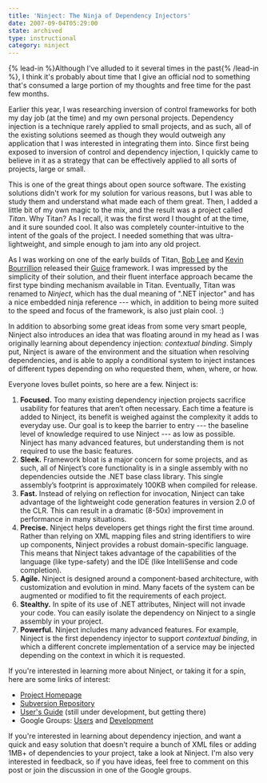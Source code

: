 ```yaml
---
title: 'Ninject: The Ninja of Dependency Injectors'
date: 2007-09-04T05:29:00
state: archived
type: instructional
category: ninject
---
```


{% lead-in %}Although I've alluded to it several times in the past{% /lead-in %}, I think it's probably about time that I give an official nod to something that's consumed a large portion of my thoughts and free time for the past few months.

Earlier this year, I was researching inversion of control frameworks for both my day job (at the time) and my own personal projects. Dependency injection is a technique rarely applied to small projects, and as such, all of the existing solutions seemed as though they would outweigh any application that I was interested in integrating them into. Since first being exposed to inversion of control and dependency injection, I quickly came to believe in it as a strategy that can be effectively applied to all sorts of projects, large or small.

This is one of the great things about open source software. The existing solutions didn't work for my solution for various reasons, but I was able to study them and understand what made each of them great. Then, I added a little bit of my own magic to the mix, and the result was a project called _Titan_. Why Titan? As I recall, it was the first word I thought of at the time, and it sure sounded cool. It also was completely counter-intuitive to the intent of the goals of the project. I needed something that was ultra-lightweight, and simple enough to jam into any old project.

As I was working on one of the early builds of Titan, [Bob Lee](http://crazybob.org/) and [Kevin Bourrillion](http://smallwig.blogspot.com/) released their [Guice](http://code.google.com/p/google-guice/) framework. I was impressed by the simplicity of their solution, and their fluent interface approach became the first type binding mechanism available in Titan. Eventually, Titan was renamed to _Ninject_, which has the dual meaning of ".NET injector" and has a nice embedded ninja reference --- which, in addition to being more suited to the speed and focus of the framework, is also just plain cool. :)

In addition to absorbing some great ideas from some very smart people, Ninject also introduces an idea that was floating around in my head as I was originally learning about dependency injection: _contextual binding_. Simply put, Ninject is aware of the environment and the situation when resolving dependencies, and is able to apply a conditional system to inject instances of different types depending on who requested them, when, where, or how.

Everyone loves bullet points, so here are a few. Ninject is:

1. **Focused.** Too many existing dependency injection projects sacrifice usability for features that aren’t often necessary. Each time a feature is added to Ninject, its benefit is weighed against the complexity it adds to everyday use. Our goal is to keep the barrier to entry --- the baseline level of knowledge required to use Ninject --- as low as possible. Ninject has many advanced features, but understanding them is not required to use the basic features.
2. **Sleek.** Framework bloat is a major concern for some projects, and as such, all of Ninject’s core functionality is in a single assembly with no dependencies outside the .NET base class library. This single assembly’s footprint is approximately 100KB when compiled for release.
3. **Fast.** Instead of relying on reflection for invocation, Ninject can take advantage of the lightweight code generation features in version 2.0 of the CLR. This can result in a dramatic (8-50x) improvement in performance in many situations.
4. **Precise.** Ninject helps developers get things right the first time around. Rather than relying on XML mapping files and string identifiers to wire up components, Ninject provides a robust domain-specific language. This means that Ninject takes advantage of the capabilities of the language (like type-safety) and the IDE (like IntelliSense and code completion).
5. **Agile.** Ninject is designed around a component-based architecture, with customization and evolution in mind. Many facets of the system can be augmented or modified to fit the requirements of each project.
6. **Stealthy.** In spite of its use of .NET attributes, Ninject will not invade your code. You can easily isolate the dependency on Ninject to a single assembly in your project.
7. **Powerful.** Ninject includes many advanced features. For example, Ninject is the first dependency injector to support _contextual binding_, in which a different concrete implementation of a service may be injected depending on the context in which it is requested.

If you're interested in learning more about Ninject, or taking it for a spin, here are some links of interest:

- [Project Homepage](http://ninject.org/)
- [Subversion Repository](http://svn.ninject.org/trunk)
- [User's Guide](http://ninject.org/users-guide.html) (still under development, but getting there)
- Google Groups: [Users](http://groups.google.com/group/ninject) and [Development](http://groups.google.com/group/ninject-dev)

If you're interested in learning about dependency injection, and want a quick and easy solution that doesn't require a bunch of XML files or adding 1MB+ of dependencies to your project, take a look at Ninject. I'm also very interested in feedback, so if you have ideas, feel free to comment on this post or join the discussion in one of the Google groups.
